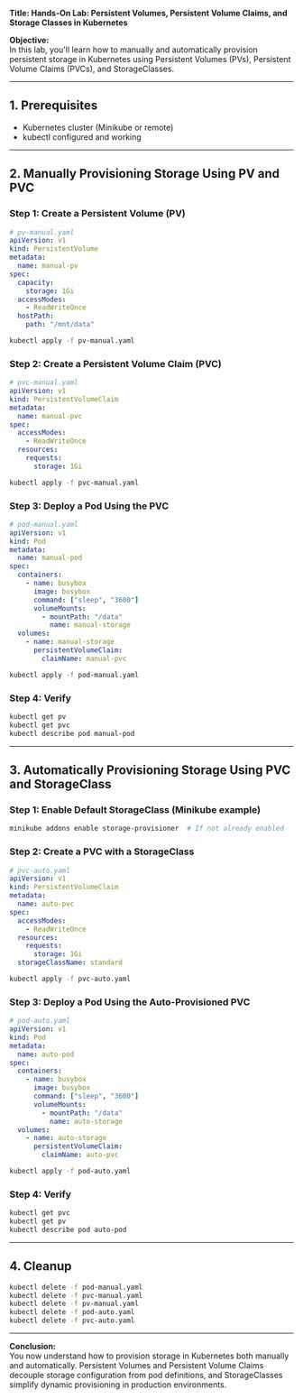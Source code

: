 
**Title: Hands-On Lab: Persistent Volumes, Persistent Volume Claims, and Storage Classes in Kubernetes**

**Objective:**  
In this lab, you'll learn how to manually and automatically provision persistent storage in Kubernetes using Persistent Volumes (PVs), Persistent Volume Claims (PVCs), and StorageClasses.

----------

## **1. Prerequisites**

-   Kubernetes cluster (Minikube or remote)
-   kubectl configured and working

----------

## **2. Manually Provisioning Storage Using PV and PVC**

### **Step 1: Create a Persistent Volume (PV)**

```yaml
# pv-manual.yaml
apiVersion: v1
kind: PersistentVolume
metadata:
  name: manual-pv
spec:
  capacity:
    storage: 1Gi
  accessModes:
    - ReadWriteOnce
  hostPath:
    path: "/mnt/data"
```

```bash
kubectl apply -f pv-manual.yaml
```

### **Step 2: Create a Persistent Volume Claim (PVC)**

```yaml
# pvc-manual.yaml
apiVersion: v1
kind: PersistentVolumeClaim
metadata:
  name: manual-pvc
spec:
  accessModes:
    - ReadWriteOnce
  resources:
    requests:
      storage: 1Gi
```

```bash
kubectl apply -f pvc-manual.yaml
```

### **Step 3: Deploy a Pod Using the PVC**

```yaml
# pod-manual.yaml
apiVersion: v1
kind: Pod
metadata:
  name: manual-pod
spec:
  containers:
    - name: busybox
      image: busybox
      command: ["sleep", "3600"]
      volumeMounts:
        - mountPath: "/data"
          name: manual-storage
  volumes:
    - name: manual-storage
      persistentVolumeClaim:
        claimName: manual-pvc
```

```bash
kubectl apply -f pod-manual.yaml
```

### **Step 4: Verify**

```bash
kubectl get pv
kubectl get pvc
kubectl describe pod manual-pod
```

----------

## **3. Automatically Provisioning Storage Using PVC and StorageClass**

### **Step 1: Enable Default StorageClass (Minikube example)**

```bash
minikube addons enable storage-provisioner	# If not already enabled
```

### **Step 2: Create a PVC with a StorageClass**

```yaml
# pvc-auto.yaml
apiVersion: v1
kind: PersistentVolumeClaim
metadata:
  name: auto-pvc
spec:
  accessModes:
    - ReadWriteOnce
  resources:
    requests:
      storage: 1Gi
  storageClassName: standard
```

```bash
kubectl apply -f pvc-auto.yaml
```

### **Step 3: Deploy a Pod Using the Auto-Provisioned PVC**

```yaml
# pod-auto.yaml
apiVersion: v1
kind: Pod
metadata:
  name: auto-pod
spec:
  containers:
    - name: busybox
      image: busybox
      command: ["sleep", "3600"]
      volumeMounts:
        - mountPath: "/data"
          name: auto-storage
  volumes:
    - name: auto-storage
      persistentVolumeClaim:
        claimName: auto-pvc
```

```bash
kubectl apply -f pod-auto.yaml
```

### **Step 4: Verify**

```bash
kubectl get pvc
kubectl get pv
kubectl describe pod auto-pod
```

----------

## **4. Cleanup**

```bash
kubectl delete -f pod-manual.yaml
kubectl delete -f pvc-manual.yaml
kubectl delete -f pv-manual.yaml
kubectl delete -f pod-auto.yaml
kubectl delete -f pvc-auto.yaml
```

----------

**Conclusion:**  
You now understand how to provision storage in Kubernetes both manually and automatically. Persistent Volumes and Persistent Volume Claims decouple storage configuration from pod definitions, and StorageClasses simplify dynamic provisioning in production environments.